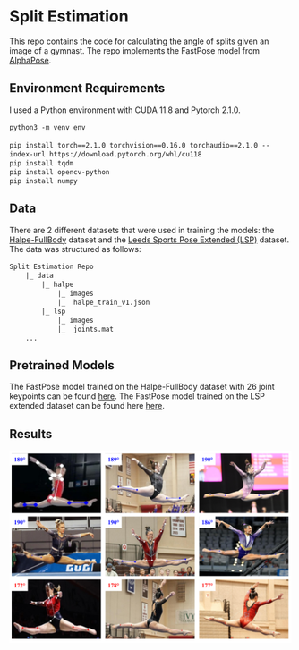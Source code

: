 # Split Estimation
This repo contains the code for calculating the angle of splits given an image of a gymnast. The repo implements the FastPose model from [AlphaPose](https://github.com/MVIG-SJTU/AlphaPose). 

## Environment Requirements
I used a Python environment with CUDA 11.8 and Pytorch 2.1.0. 
```
python3 -m venv env

pip install torch==2.1.0 torchvision==0.16.0 torchaudio==2.1.0 --index-url https://download.pytorch.org/whl/cu118
pip install tqdm
pip install opencv-python
pip install numpy
```

## Data
There are 2 different datasets that were used in training the models: the [Halpe-FullBody](https://github.com/Fang-Haoshu/Halpe-FullBody) dataset and the [Leeds Sports Pose Extended (LSP)](https://github.com/axelcarlier/lsp) dataset. The data was structured as follows:
```
Split Estimation Repo
    |_ data
        |_ halpe
            |_ images
            |_ 	halpe_train_v1.json
        |_ lsp
            |_ images
            |_ 	joints.mat
    ...
```

## Pretrained Models
The FastPose model trained on the Halpe-FullBody dataset with 26 joint keypoints can be found [here](https://drive.google.com/file/d/1ek66o0_Ivk_9-KfD9qfdwohEnk5rK0B6/view?usp=sharing). The FastPose model trained on the LSP extended dataset can be found here [here](https://drive.google.com/file/d/1Q37oh2hLQsA_DXImmwq1herQ3xJJBAb4/view?usp=sharing). 

## Results
![split result](./assets/result.png)